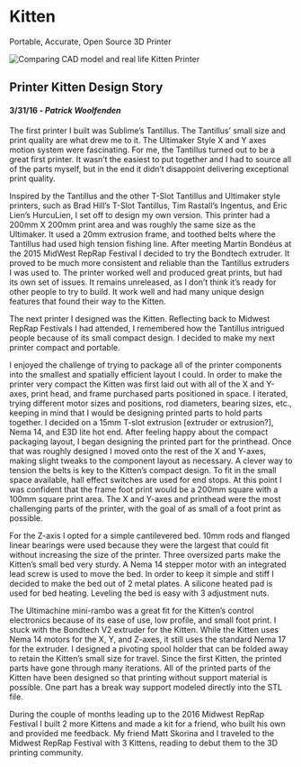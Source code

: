 # Kitten
Portable, Accurate, Open Source 3D Printer

![Comparing CAD model and real life Kitten Printer](/pic-cad-compare.jpg)

## Printer Kitten Design Story
#### 3/31/16 - *Patrick Woolfenden*

The first printer I built was Sublime’s Tantillus. The Tantillus’ small size and print quality are what drew me to it. The Ultimaker Style X and Y axes motion system were fascinating. For me, the Tantillus turned out to be a great first printer. It wasn’t the easiest to put together and I had to source all of the parts myself, but in the end it didn’t disappoint delivering exceptional print quality.

Inspired by the Tantillus and the other T-Slot Tantillus and Ultimaker style printers, such as Brad Hill’s T-Slot Tantillus, Tim Rastall’s Ingentus, and Eric Lien’s HurcuLien, I set off to design my own version. This printer had a 200mm X 200mm print area and was roughly the same size as the Ultimaker. It used a 20mm extrusion frame, and toothed belts where the Tantillus had used high tension fishing line. After meeting Martin Bondėus at the 2015 MidWest RepRap Festival I decided to try the Bondtech extruder. It proved to be much more consistent and reliable than the Tantillus extruders I was used to. The printer worked well and produced great prints, but had its own set of issues. It remains unreleased, as I don’t think it’s ready for other people to try to build. It work well and had many unique design features that found their way to the Kitten.

The next printer I designed was the Kitten. Reflecting back to Midwest RepRap Festivals I had attended, I remembered how the Tantillus intrigued people because of its small compact design. I decided to make my next printer compact and portable.

I enjoyed the challenge of trying to package all of the printer components into the smallest and spatially efficient layout I could. In order to make the printer very compact the Kitten was first laid out with all of the X and Y-axes, print head, and frame purchased parts positioned in space. I iterated, trying different motor sizes and positions, rod diameters, bearing sizes, etc., keeping in mind that I would be designing printed parts to hold parts together. I decided on a 15mm T-slot extrusion [extruder or extrusion?], Nema 14, and E3D lite hot end. After feeling happy about the compact packaging layout, I began designing the printed part for the printhead. Once that was roughly designed I moved onto the rest of the X and Y-axes, making slight tweaks to the component layout as necessary. A clever way to tension the belts is key to the Kitten’s compact design. To fit in the small space available, hall effect switches are used for end stops. At this point I was confident that the frame foot print would be a 200mm square with a 100mm square print area. The X and Y-axes and printhead were the most challenging parts of the printer, with the goal of as small of a foot print as possible. 

For the Z-axis I opted for a simple cantilevered bed. 10mm rods and flanged linear bearings were used because they were the largest that could fit without increasing the size of the printer. Three oversized parts make the Kitten’s small bed very sturdy. A Nema 14 stepper motor with an integrated lead screw is used to move the bed. In order to keep it simple and stiff I decided to make the bed out of 2 metal plates. A silicone heated pad is used for bed heating. Leveling the bed is easy with 3 adjustment nuts. 

The Ultimachine mini-rambo was a great fit for the Kitten’s control electronics because of its ease of use, low profile, and small foot print. I stuck with the Bondtech V2 extruder for the Kitten. While the Kitten uses Nema 14 motors for the X, Y, and Z-axes, it still uses the standard Nema 17 for the extruder. I designed a pivoting spool holder that can be folded away to retain the Kitten’s small size for travel. Since the first Kitten, the printed parts have gone through many iterations. All of the printed parts of the Kitten have been designed so that printing without support material is possible. One part has a break way support modeled directly into the STL file. 

During the couple of months leading up to the 2016 Midwest RepRap Festival I built 2 more Kittens and made a kit for a friend, who built his own and provided me feedback. My friend Matt Skorina and I traveled to the Midwest RepRap Festival with 3 Kittens, reading to debut them to the 3D printing community. 
